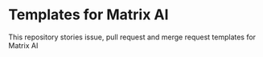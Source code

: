 # Templates for Matrix AI

This repository stories issue, pull request and merge request templates for Matrix AI
